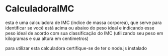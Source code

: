 # CalculadoraIMC
esta é uma calculadora de IMC (indice de massa corporea), que serve para identificar se você está acima ou abaixo do peso ideal e indicando esse peso ideal de acordo com sua classificação do IMC (utilizando seu peso em kilogramas e sua altura em centimetros)

para utilizar esta calculadora certifique-se de ter o node.js instalado
